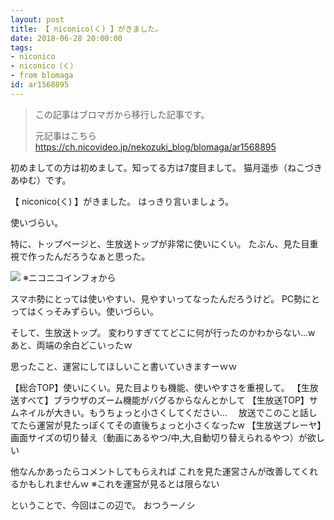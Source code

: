 ```yaml
---
layout: post
title: 【 niconico(く) 】がきました。
date: 2018-06-28 20:00:00
tags: 
- niconico
- niconico（く）
- from blomaga
id: ar1568895
---
```

> この記事はブロマガから移行した記事です。
>
> 元記事はこちら
> https://ch.nicovideo.jp/nekozuki_blog/blomaga/ar1568895

初めましての方は初めまして。知ってる方は7度目まして。
猫月遥歩（ねこづきあゆむ）です。

<!-- more -->

【 niconico(く) 】がきました。
はっきり言いましょう。

使いづらい。

特に、トップページと、生放送トップが非常に使いにくい。
たぶん、見た目重視で作ったんだろうなぁと思った。

![](https://bmimg.nicovideo.jp/image/ch2636716/209191/956885ce46375e724736bf5200e0de28d4cd9959.png)
※ニコニコインフォから

スマホ勢にとっては使いやすい、見やすいってなったんだろうけど。
PC勢にとってはくっそみずらい。使いづらい。

そして、生放送トップ。
変わりすぎててどこに何が行ったのかわからない...w
あと、両端の余白どこいったｗ

思ったこと、運営にしてほしいこと書いていきますーｗｗ

【総合TOP】使いにくい。見た目よりも機能、使いやすさを重視して。
【生放送すべて】ブラウザのズーム機能がバグるからなんとかして
【生放送TOP】サムネイルが大きい。もうちょっと小さくしてください...
　放送でこのこと話してたら運営が見たっぽくてその直後ちょっと小さくなったw
【生放送プレーヤ】画面サイズの切り替え（動画にあるやつ/中,大,自動切り替えられるやつ）が欲しい

他なんかあったらコメントしてもらえれば
これを見た運営さんが改善してくれるかもしれませんｗ
※これを運営が見るとは限らない

ということで、今回はこの辺で。
おつうーノシ